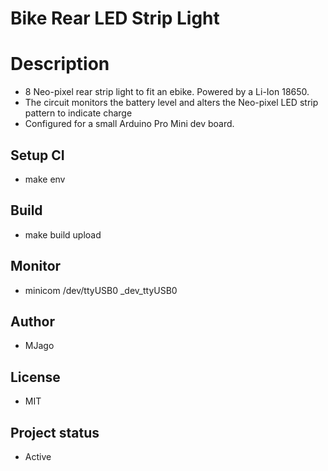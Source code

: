 # Bike Rear LED Strip Light

# Description

   - 8 Neo-pixel rear strip light to fit an ebike. Powered by a Li-Ion 18650.
   - The circuit monitors the battery level and alters the
     Neo-pixel LED strip pattern to indicate charge
   - Configured for a small Arduino Pro Mini dev board.

## Setup CI
   - make env

## Build
   - make build upload

## Monitor
   - minicom /dev/ttyUSB0 _dev_ttyUSB0

## Author
   - MJago

## License
   - MIT

## Project status
   - Active
